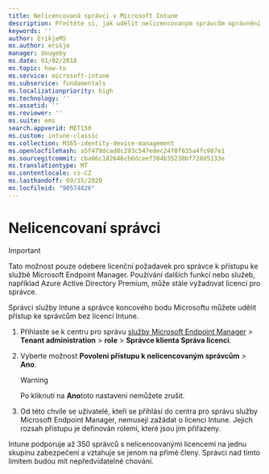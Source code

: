 ```yaml
---
title: Nelicencovaná správci v Microsoft Intune
description: Přečtěte si, jak udělit nelicencovaným správcům oprávnění k přístupu k Intune.
keywords: ''
author: ErikjeMS
ms.author: erikje
manager: dougeby
ms.date: 01/02/2018
ms.topic: how-to
ms.service: microsoft-intune
ms.subservice: fundamentals
ms.localizationpriority: high
ms.technology: ''
ms.assetid: ''
ms.reviewer: ''
ms.suite: ems
search.appverid: MET150
ms.custom: intune-classic
ms.collection: M365-identity-device-management
ms.openlocfilehash: a5f479dcad0c293c547edec24f0f835a4fc987e1
ms.sourcegitcommit: cba06c182646cb6dceef304b35230bf728d5133e
ms.translationtype: MT
ms.contentlocale: cs-CZ
ms.lasthandoff: 09/15/2020
ms.locfileid: "90574826"
---
```

# <a name="unlicensed-admins"></a>Nelicencovaní správci

> [!Important]
> Tato možnost pouze odebere licenční požadavek pro správce k přístupu ke službě Microsoft Endpoint Manager. Používání dalších funkcí nebo služeb, například Azure Active Directory Premium, může stále vyžadovat licenci pro správce.

Správci služby Intune a správce koncového bodu Microsoftu můžete udělit přístup ke správcům bez licencí Intune.

1. Přihlaste se k centru pro správu [služby Microsoft Endpoint Manager](https://go.microsoft.com/fwlink/?linkid=2109431)  >  **Tenant administration**  >  **role**  >  **Správce klienta Správa licencí**.
2. Vyberte možnost **Povolení přístupu k nelicencovaným správcům**  >  **Ano**.
    >[!WARNING]
    >Po kliknutí na **Ano**toto nastavení nemůžete zrušit.

3. Od této chvíle se uživatelé, kteří se přihlásí do centra pro správu služby Microsoft Endpoint Manager, nemusejí zažádat o licenci Intune. Jejich rozsah přístupu je definován rolemi, které jsou jim přiřazeny.

Intune podporuje až 350 správců s nelicencovanými licencemi na jednu skupinu zabezpečení a vztahuje se jenom na přímé členy. Správci nad tímto limitem budou mít nepředvídatelné chování.




